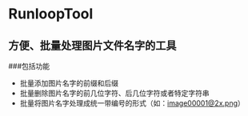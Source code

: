 # RunloopTool

## 方便、批量处理图片文件名字的工具

###包括功能
- 批量添加图片名字的前缀和后缀
- 批量删除图片名字的前几位字符、后几位字符或者特定字符串
- 批量将图片名字处理成统一带编号的形式（如：image00001@2x.png）
